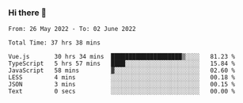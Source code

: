 ### Hi there 👋

<!--
**siaikin/siaikin** is a ✨ _special_ ✨ repository because its `README.md` (this file) appears on your GitHub profile.

Here are some ideas to get you started:

- 🔭 I’m currently working on ...
- 🌱 I’m currently learning ...
- 👯 I’m looking to collaborate on ...
- 🤔 I’m looking for help with ...
- 💬 Ask me about ...
- 📫 How to reach me: ...
- 😄 Pronouns: ...
- ⚡ Fun fact: ...
-->

<!--START_SECTION:waka-->

```text
From: 26 May 2022 - To: 02 June 2022

Total Time: 37 hrs 38 mins

Vue.js       30 hrs 34 mins  ████████████████████▒░░░░   81.23 %
TypeScript   5 hrs 57 mins   ████░░░░░░░░░░░░░░░░░░░░░   15.84 %
JavaScript   58 mins         ▓░░░░░░░░░░░░░░░░░░░░░░░░   02.60 %
LESS         4 mins          ░░░░░░░░░░░░░░░░░░░░░░░░░   00.18 %
JSON         3 mins          ░░░░░░░░░░░░░░░░░░░░░░░░░   00.15 %
Text         0 secs          ░░░░░░░░░░░░░░░░░░░░░░░░░   00.00 %
```

<!--END_SECTION:waka-->
